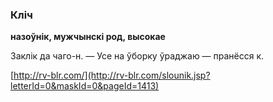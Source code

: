 ### Кліч
**назоўнік, мужчынскі род, высокае**

Заклік да чаго-н. — Усе на ўборку ўраджаю — пранёсся к.

<a rel="author">[http://rv-blr.com/](http://rv-blr.com/slounik.jsp?letterId=0&maskId=0&pageId=1413)</a>
